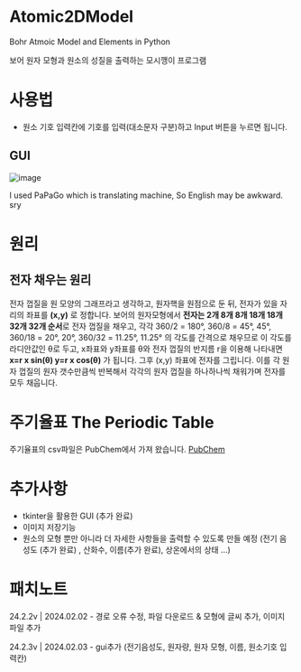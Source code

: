 # Atomic2DModel
Bohr Atmoic Model and Elements in Python

보어 원자 모형과 원소의 성질을 출력하는 모시깽이 프로그램

# 사용법
- 원소 기호 입력칸에 기호를 입력(대소문자 구분)하고 Input 버튼을 누르면 됩니다.
## GUI
![image](https://github.com/mogmoo123/Atomic2DModel/assets/73155376/f266ee4e-f5f1-46b7-b73a-2725c0179067)

I used PaPaGo which is translating machine, So English may be awkward. sry

# 원리
## 전자 채우는 원리
전자 껍질을 원 모양의 그래프라고 생각하고, 원자핵을 원점으로 둔 뒤, 전자가 있을 자리의 좌표를 **(x,y)** 로 정합니다.
보어의 원자모형에서 **전자는 2개 8개 8개 18개 18개 32개 32개 순서**로 전자 껍질을 채우고, 각각 360/2 = 180°, 360/8 = 45°, 45°, 360/18 = 20°, 20°, 360/32 = 11.25°, 11.25° 의 각도를 간격으로 채우므로
이 각도를 라디안값인 θ로 두고, x좌표와 y좌표를 θ와 전자 껍질의 반지름 r을 이용해 나타내면 **x=r x sin(θ) y=r x cos(θ)** 가 됩니다. 그후 (x,y) 좌표에 전자를 그립니다.
이를 각 원자 껍질의 원자 갯수만큼씩 반복해서 각각의 원자 껍질을 하나하나씩 채워가며 전자를 모두 채웁니다.

# 주기율표 The Periodic Table
주기율표의 csv파일은 PubChem에서 가져 왔습니다.
[PubChem](https://pubchem.ncbi.nlm.nih.gov/periodic-table/)

# 추가사항
- tkinter을 활용한 GUI (추가 완료)
- 이미지 저장기능
- 원소의 모형 뿐만 아니라 더 자세한 사항들을 출력할 수 있도록 만들 예정 (전기 음성도 (추가 완료) , 산화수, 이름(추가 완료), 상온에서의 상태 ...)

# 패치노트
24.2.2v | 2024.02.02 - 경로 오류 수정, 파일 다운로드 & 모형에 글씨 추가, 이미지 파일 추가

24.2.3v | 2024.02.03 - gui추가 (전기음성도, 원자량, 원자 모형, 이름, 원소기호 입력칸)

